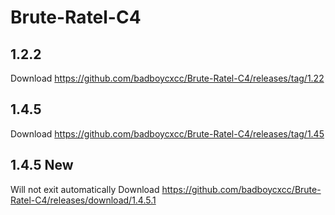 # Brute-Ratel-C4

## 1.2.2

Download https://github.com/badboycxcc/Brute-Ratel-C4/releases/tag/1.22


## 1.4.5 

Download https://github.com/badboycxcc/Brute-Ratel-C4/releases/tag/1.45



## 1.4.5 New
Will not exit automatically 
Download https://github.com/badboycxcc/Brute-Ratel-C4/releases/download/1.4.5.1
